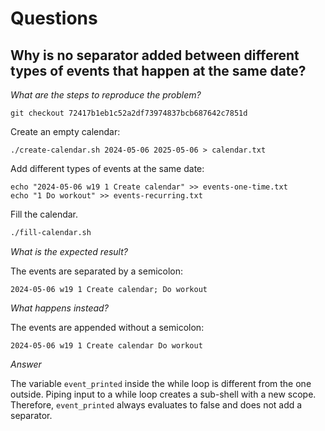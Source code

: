 # Questions

## Why is no separator added between different types of events that happen at the same date?

_What are the steps to reproduce the problem?_

```
git checkout 72417b1eb1c52a2df73974837bcb687642c7851d
```

Create an empty calendar:

```
./create-calendar.sh 2024-05-06 2025-05-06 > calendar.txt
```

Add different types of events at the same date:

```
echo "2024-05-06 w19 1 Create calendar" >> events-one-time.txt
echo "1 Do workout" >> events-recurring.txt
```

Fill the calendar.

```bash
./fill-calendar.sh
```

_What is the expected result?_

The events are separated by a semicolon:

```
2024-05-06 w19 1 Create calendar; Do workout
```

_What happens instead?_

The events are appended without a semicolon:

```
2024-05-06 w19 1 Create calendar Do workout
```

_Answer_

The variable `event_printed` inside the while loop is different from the one outside. Piping input to a while loop creates a sub-shell with a new scope. Therefore, `event_printed` always evaluates to false and does not add a separator.
